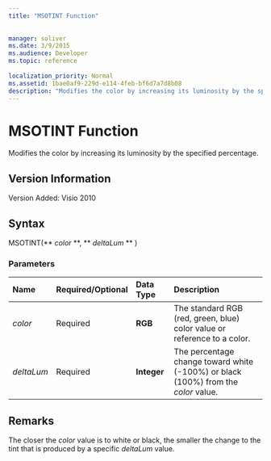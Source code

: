 ```yaml
---
title: "MSOTINT Function"
 
 
manager: soliver
ms.date: 3/9/2015
ms.audience: Developer
ms.topic: reference
 
localization_priority: Normal
ms.assetid: 1bae0af9-229d-e114-4feb-bf6d7a7d8b08
description: "Modifies the color by increasing its luminosity by the specified percentage."
---
```


# MSOTINT Function

Modifies the color by increasing its luminosity by the specified percentage.
  
## Version Information

Version Added: Visio 2010 
  
## Syntax

MSOTINT(** *color* **, ** *deltaLum* ** ) 
  
### Parameters

|**Name**|**Required/Optional**|**Data Type**|**Description**|
|:-----|:-----|:-----|:-----|
| _color_ <br/> |Required  <br/> |**RGB** <br/> |The standard RGB (red, green, blue) color value or reference to a color.  <br/> |
| _deltaLum_ <br/> |Required  <br/> |**Integer** <br/> |The percentage change toward white (-100%) or black (100%) from the  _color_ value.  <br/> |
   
## Remarks

The closer the  _color_ value is to white or black, the smaller the change to the tint that is produced by a specific  _deltaLum_ value. 
  

